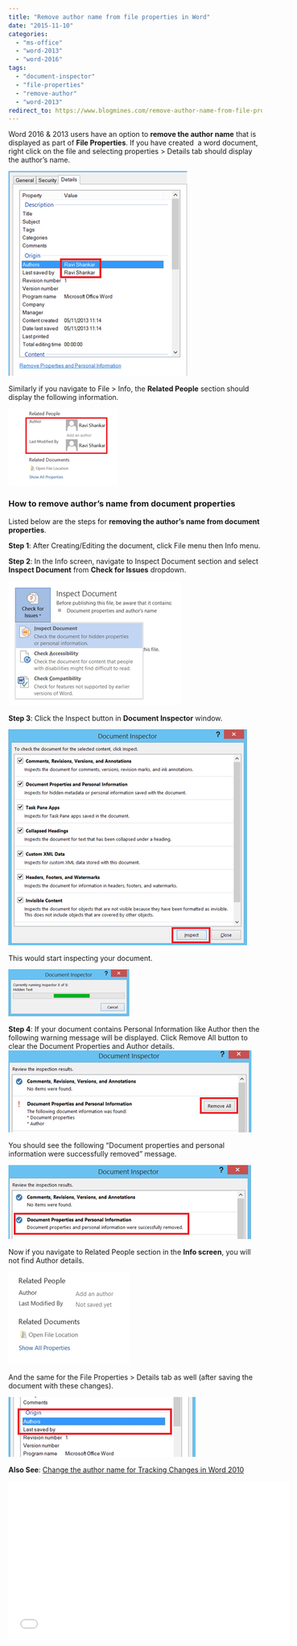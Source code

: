 ```yaml
---
title: "Remove author name from file properties in Word"
date: "2015-11-10"
categories: 
  - "ms-office"
  - "word-2013"
  - "word-2016"
tags: 
  - "document-inspector"
  - "file-properties"
  - "remove-author"
  - "word-2013"
redirect_to: https://www.blogmines.com/remove-author-name-from-file-properties-in-word-2013/
---
```


Word 2016 & 2013 users have an option to **remove the author name** that is displayed as part of **File Properties**. If you have created  a word document, right click on the file and selecting properties > Details tab should display the author’s name.

[![File Properties of Word document](/assets/images/2_image_thumb2.png "File Properties of Word document")](http://blogmines.com/blog/wp-content/uploads/2013/11/image2.png)

Similarly if you navigate to File > Info, the **Related People** section should display the following information.

[![Word 2013 Info menu](/assets/images/2_image_thumb3.png "Word 2013 Info menu")](http://blogmines.com/blog/wp-content/uploads/2013/11/image3.png)

### How to remove author’s name from document properties

Listed below are the steps for **removing the author’s name from document properties**.

**Step 1**: After Creating/Editing the document, click File menu then Info menu.

**Step 2**: In the Info screen, navigate to Inspect Document section and select **Inspect Document** from **Check for Issues** dropdown.

[![Inspect Document in Word 2013](/assets/images/2_image_thumb4.png "Inspect Document in Word 2013")](http://blogmines.com/blog/wp-content/uploads/2013/11/image4.png)

**Step 3**: Click the Inspect button in **Document Inspector** window.

[![Document Inspector in Word 2013](/assets/images/1_image_thumb5.png "Document Inspector in Word 2013")](http://blogmines.com/blog/wp-content/uploads/2013/11/image5.png)

This would start inspecting your document.

[![image](/assets/images/1_image_thumb6.png "image")](http://blogmines.com/blog/wp-content/uploads/2013/11/image6.png)

**Step 4**: If your document contains Personal Information like Author then the following warning message will be displayed. Click Remove All button to clear the Document Properties and Author details.  
[![Remove All Document Properties and Personal Information](/assets/images/image_thumb7.png "Remove All Document Properties and Personal Information")](http://blogmines.com/blog/wp-content/uploads/2013/11/image7.png)

You should see the following “Document properties and personal information were successfully removed” message.

[![image](/assets/images/1_image_thumb8.png "image")](http://blogmines.com/blog/wp-content/uploads/2013/11/image8.png)

Now if you navigate to Related People section in the **Info screen**, you will not find Author details.

[![image](/assets/images/2_image_thumb9.png "image")](http://blogmines.com/blog/wp-content/uploads/2013/11/image9.png)

And the same for the File Properties > Details tab as well (after saving the document with these changes).

[![image](/assets/images/2_image_thumb10.png "image")](http://blogmines.com/blog/wp-content/uploads/2013/11/image10.png)

**Also See**: [Change the author name for Tracking Changes in Word 2010](http://blogmines.com/blog/2011/09/22/change-the-author-name-for-tracking-changes-in-word-2010/)

<iframe width="560" height="315" src="//www.youtube.com/embed/RcBvczrqWec" frameborder="0" allowfullscreen></iframe>
